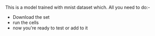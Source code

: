 This is a model trained with mnist dataset which.
All you need to do:-
-	Download the set
-	run the cells
-	now you're ready to test or add to it